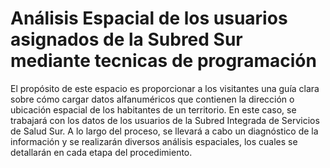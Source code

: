 # Análisis Espacial de los usuarios asignados de la Subred Sur mediante tecnicas de programación

El propósito de este espacio es proporcionar a los visitantes una guía clara sobre cómo cargar datos alfanuméricos que contienen la dirección o ubicación espacial de los habitantes de un territorio. En este caso, se trabajará con los datos de los usuarios de la Subred Integrada de Servicios de Salud Sur. A lo largo del proceso, se llevará a cabo un diagnóstico de la información y se realizarán diversos análisis espaciales, los cuales se detallarán en cada etapa del procedimiento.
